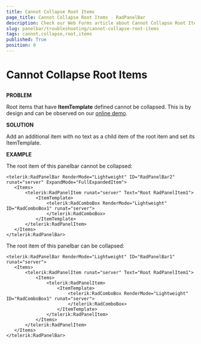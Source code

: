```yaml
---
title: Cannot Collapse Root Items
page_title: Cannot Collapse Root Items - RadPanelBar
description: Check our Web Forms article about Cannot Collapse Root Items.
slug: panelbar/troubleshooting/cannot-collapse-root-items
tags: cannot,collapse,root,items
published: True
position: 0
---
```


# Cannot Collapse Root Items



## 

**PROBLEM**

Root items that have **ItemTemplate** defined cannot be collapsed. This is by design and can be observed on our [online demo](https://demos.telerik.com/aspnet-ajax/panelbar/examples/functionality/templates/defaultcs.aspx).

**SOLUTION**

Add an additional item with no text as a child item of the root item and set its ItemTemplate.

**EXAMPLE**

The root item of this panelbar cannot be collapsed:

````ASPNET
<telerik:RadPanelBar RenderMode="Lightweight" ID="RadPanelBar2" runat="server" ExpandMode="FullExpandedItem">
   <Items>
       <telerik:RadPanelItem runat="server" Text="Root RadPanelItem1">
           <ItemTemplate>
               <telerik:RadComboBox RenderMode="Lightweight" ID="RadComboBox1" runat="server">
               </telerik:RadComboBox>
           </ItemTemplate>
       </telerik:RadPanelItem>
   </Items>
</telerik:RadPanelBar> 
````



The root item of this panelbar can be collapsed:

````ASPNET
<telerik:RadPanelBar RenderMode="Lightweight" ID="RadPanelBar1" runat="server">
   <Items>
       <telerik:RadPanelItem runat="server" Text="Root RadPanelItem1">
           <Items>
               <telerik:RadPanelItem>
                   <ItemTemplate>
                       <telerik:RadComboBox RenderMode="Lightweight" ID="RadComboBox1" runat="server">
                       </telerik:RadComboBox>
                   </ItemTemplate>
               </telerik:RadPanelItem>
           </Items>
       </telerik:RadPanelItem>
   </Items>
</telerik:RadPanelBar> 
````


